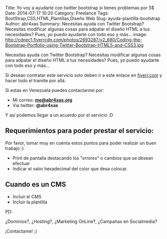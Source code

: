 Title: Yo voy a ayudarte con twitter bootstrap si tienes problemas por 5$
Date: 2014-07-17 10:20
Category: Freelance
Tags: BootStrap,CSS,HTML,Plantillas,Diseño Web
Slug: ayuda-plantilla-bootstrap
Author: abr4xas
Summary: Necesitas ayuda con Twitter Bootstrap? Necesitas modificar algunas cosas para adpatar el diseño HTML a tus necesidades? Pues, yo puedo ayudarte con todo eso y más...
image: http://cdnec1.fiverrcdn.com/photos/2693287/v2_680/Coding-the-Bootstrap-Portfolio-using-Twitter-Bootstrap-HTML5-and-CSS3.jpg


Necesitas ayuda con Twitter Bootstrap? Necesitas modificar algunas cosas para adpatar el diseño HTML a tus necesidades? Pues, yo puedo ayudarte con todo eso y más...

Si desean contratar este servicio solo deben ir a este enlace en [fiverr.com](http://es.fiverr.com/abr4xas/ayudarte-con-twitter-bootstrap-si-tienes-problemas "Ir a fiverr.com") y hacer todo el tramite por allá.

Si estas en Venezuela puedes contactarme por:

* Mi correo: **me@abr4xas.org**
* Via twitter: **@abr4xas**

Y así podemos llegar a un acuerdo por el servicio :D

## Requerimientos para poder prestar el servicio:

Por favor, tomar muy en cuenta estos puntos para poder realizar un buen trabajo :)

* Print de pantalla destacando los "*errores*" o cambios que se desean efectuar
* Indicar el valor hexadecimal del color que desa colocar.

## Cuando es un CMS

* Incluir el CMS
* Incluir la plantilla

PD:

¿Dominios?, ¿Hosting?, ¿Marketing OnLine?, ¿Campañas en Socialmedia? 

¡Contactame! ;)
